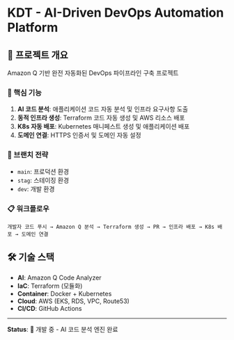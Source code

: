 # KDT - AI-Driven DevOps Automation Platform

## 🎯 프로젝트 개요

Amazon Q 기반 완전 자동화된 DevOps 파이프라인 구축 프로젝트

### 🚀 핵심 기능

1. **AI 코드 분석**: 애플리케이션 코드 자동 분석 및 인프라 요구사항 도출
2. **동적 인프라 생성**: Terraform 코드 자동 생성 및 AWS 리소스 배포
3. **K8s 자동 배포**: Kubernetes 매니페스트 생성 및 애플리케이션 배포
4. **도메인 연결**: HTTPS 인증서 및 도메인 자동 설정

### 🌿 브랜치 전략

- `main`: 프로덕션 환경
- `stag`: 스테이징 환경  
- `dev`: 개발 환경

### 📋 워크플로우

```
개발자 코드 푸시 → Amazon Q 분석 → Terraform 생성 → PR → 인프라 배포 → K8s 배포 → 도메인 연결
```

## 🛠️ 기술 스택

- **AI**: Amazon Q Code Analyzer
- **IaC**: Terraform (모듈화)
- **Container**: Docker + Kubernetes
- **Cloud**: AWS (EKS, RDS, VPC, Route53)
- **CI/CD**: GitHub Actions

---

**Status**: 🚧 개발 중 - AI 코드 분석 엔진 완료
